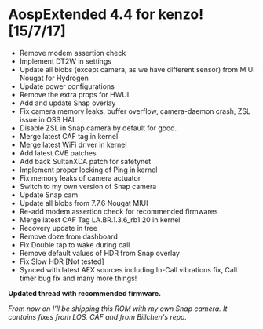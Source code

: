 # AospExtended 4.4 for kenzo! [15/7/17]

- Remove modem assertion check
- Implement DT2W in settings
- Update all blobs (except camera, as we have different sensor) from MIUI Nougat for Hydrogen
- Update power configurations
- Remove the extra props for HWUI
- Add and update Snap overlay
- Fix camera memory leaks, buffer overflow, camera-daemon crash, ZSL issue in OSS HAL
- Disable ZSL in Snap camera by default for good.
- Merge latest CAF tag in kernel
- Merge latest WiFi driver in kernel
- Add latest CVE patches
- Add back SultanXDA patch for safetynet
- Implement proper locking of Ping in kernel
- Fix memory leaks of camera actuator
- Switch to my own version of Snap camera
- Update Snap cam 
- Update all blobs from 7.7.6 Nougat MIUI
- Re-add modem assertion check for recommended firmwares
- Merge latest CAF Tag LA.BR.1.3.6_rb1.20 in kernel
- Recovery update in tree
- Remove doze from dashboard
- Fix Double tap to wake during call
- Remove default values of HDR from Snap overlay
- Fix Slow HDR [Not tested]
- Synced with latest AEX sources including In-Call vibrations fix, Call timer bug fix and many more things!

**Updated thread with recommended firmware.**

_From now on I'll be  shipping this ROM with my own Snap camera. It contains fixes from LOS, CAF and from Billchen's repo._
